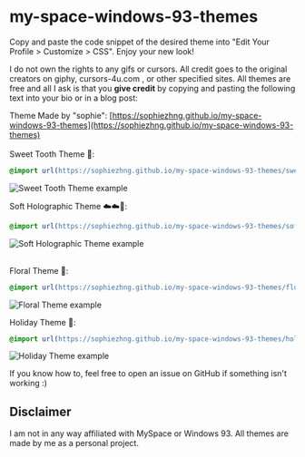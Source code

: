 # my-space-windows-93-themes
Copy and paste the code snippet of the desired theme into "Edit Your Profile > Customize > CSS". Enjoy your new look!

I do not own the rights to any gifs or cursors. All credit goes to the original creators on giphy, cursors-4u.com , or other specified sites. All themes are free and all I ask is that you **give credit** by copying and pasting the following text into your bio or in a blog post:

Theme Made by "sophie": [https://sophiezhng.github.io/my-space-windows-93-themes](https://sophiezhng.github.io/my-space-windows-93-themes)<br/><br/>
Sweet Tooth Theme 🍭:
```css
@import url(https://sophiezhng.github.io/my-space-windows-93-themes/sweettooth.css);
```
![Sweet Tooth Theme example](https://i.ibb.co/QDqGP8F/Screen-Shot-2021-01-14-at-7-20-54-PM.png)

Soft Holographic Theme ☁️☁️🌅: 
```css
@import url(https://sophiezhng.github.io/my-space-windows-93-themes/softholographic.css);
```
![Soft Holographic Theme example](https://i.ibb.co/MhxxYzH/Screen-Shot-2021-01-10-at-2-24-25-PM.png)<br/><br/>

Floral Theme 🌼:
```css
@import url(https://sophiezhng.github.io/my-space-windows-93-themes/floraltheme.css);
```
![Floral Theme example](https://i.ibb.co/1GzZRyM/Screen-Shot-2020-12-07-at-7-57-11-PM.png)

Holiday Theme 🎄:
```css
@import url(https://sophiezhng.github.io/my-space-windows-93-themes/holidaytheme.css);
```
![Holiday Theme example](https://i.ibb.co/RDV8fv8/Screen-Shot-2020-12-10-at-5-57-35-PM.png)

If you know how to, feel free to open an issue on GitHub if something isn't working :) 

## Disclaimer
I am not in any way affiliated with MySpace or Windows 93. All themes are made by me as a personal project.
